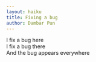 ```yaml
---
layout: haiku
title: Fixing a bug
author: Dambar Pun
---
```


I fix a bug here<br>
I fix a bug there<br>
And the bug appears everywhere<br>
